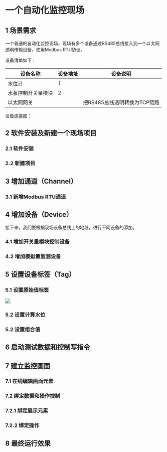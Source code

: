 # 一个自动化监控现场

## 1 场景需求

一个普通的自动化监控现场，现场有多个设备通过RS485总线接入到一个以太网透明传输设备，使用Modbus RTU协议。

设备清单如下：

| 设备名称      | 设备地址 | 设备说明               |
|-----------|------|--------------------|
| 水位计       | 1    |                    |
| 水泵控制开关量模块 | 2    |                    |
| 以太网网关     |      | 把RS485总线透明转换为TCP链路 |

设备连接图：

## 2 软件安装及新建一个现场项目

### 2.1 软件安装

### 2.2 新建项目

## 3 增加通道（Channel）

### 3.1 新增Modbus RTU通道

## 4 增加设备（Device）

接下来，我们要根据现场设备总线上的地址，进行不同设备的添加。

### 4.1 增加开关量模块控制设备

### 4.2 增加模拟量监测设备

## 5 设置设备标签（Tag）

### 5.1 设置原始值标签

<img src="./img/tag1.png">

### 5.2 设置计算水位

### 5.2 设置组合值

## 6 启动测试数据和控制写指令

## 7 建立监控画面

### 7.1 在线编辑画面元素

### 7.2 绑定数据和操作控制

### 7.2.1 绑定展示元素

### 7.2.2 绑定操作

## 8 最终运行效果
